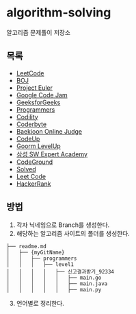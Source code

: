 # algorithm-solving

알고리즘 문제풀이 저장소

## 목록

- [LeetCode](https://leetcode.com/consine2)
- [BOJ](https://www.acmicpc.net/user/taking)
- [Project Euler](https://euler.synap.co.kr/)
- [Google Code Jam](https://code.google.com/codejam)
- [GeeksforGeeks](https://www.geeksforgeeks.org)
- [Programmers](https://programmers.co.kr/learn/challenges)
- [Codility](https://app.codility.com/programmers/)
- [Coderbyte](https://coderbyte.com/challenges)
- [Baekjoon Online Judge](https://www.acmicpc.net/)
- [CodeUp](https://www.codeup.kr/)
- [Goorm LevelUp](https://level.goorm.io/)
- [삼성 SW Expert Academy](https://swexpertacademy.com/main/code/problem/problemList.do)
- [CodeGround](https://www.codeground.org/)
- [Solved](https://solved.ac/problems/level)
- [Leet Code](https://leetcode.com/problemset/all/)
- [HackerRank](https://www.hackerrank.com/dashboard)

## 방법

1. 각자 닉네임으로 Branch를 생성한다.
2. 해당하는 알고리즘 사이트의 폴더를 생성한다.

```
├── readme.md
│   ├── {myGitName}
│   │   ├── programmers
│   │   │   ├── level1
│   │   │   │   ├── 신고결과받기_92334
│   │   │   │   │   ├── main.go
│   │   │   │   │   ├── main.java
│   │   │   │   │   ├── main.py
```

3. 언어별로 정리한다.

